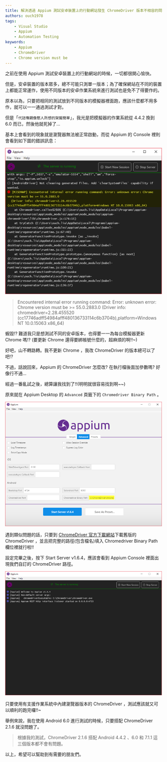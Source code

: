 ```yaml
---
title: 解決透過 Appium 測試安卓裝置上的行動網站發生 ChromeDriver 版本不相容的問題
authors: ouch1978
tags:
    - Visual Studio
    - Appium
    - Automation Testing
keywords:
    - Appium
    - ChromeDriver
    - Chrome version must be
---
```


之前在使用 Appium 測試安卓裝置上的行動網站的時候，一切都很開心愉快。

但是，安卓裝置的版本眾多，總不可能只測單一版本；為了確保網站在不同的裝置上都能正常運作，使用不同版本的安卓作業系統來進行測試也是免不了得要作的。

原本以為，只要把相同的測試放到不同版本的模擬器裡面跑，應該什麼都不用多作，就可以一一通過測試才對。

但是「`代誌嘸親像憨人所想的架擬簡單`」，我光是把模擬器的作業系統從 4.4.2 換到 6.0 而已，然後他就死掉了...

<!--truncate-->

基本上會看到的現象就是瀏覽器無法被正常啟動，而從 Appium 的 Console 裡則會看到如下圖的錯誤訊息：

![image-01](01-chrome-version-must-be-greator-than-error.png "Chrome version must be => xxx")

> Encountered internal error running command: Error: unknown error: Chrome version must be >= 55.0.2883.0
> (Driver info: chromedriver=2.28.455520 (cc17746adff54984afff480136733114c6b3704b),platform=Windows NT 10.0.15063 x86_64)

蝦毀!? 難道我只是想測試不同的安卓版本，也得要一一為每台模擬器更新 Chrome 嗎!? (要更新 Chrome 還得要綁帳號什麼的，超麻煩的啊!!~)

好吧，山不轉路轉。我不更新 Chrome ，我改 ChromeDriver 的版本總可以了吧!?

不過，話說回來，Appium 的 ChromeDriver 怎麼改? 在執行檔後面加參數嗎? 好像行不通...

經過一番亂試之後，總算讓我找到了!!(明明就很容易找到啊~~)

原來就在 Appium Desktop 的 `Advanced` 頁籤下的 `Chromedriver Binary Path` 。

![image-02](02-chromedriver-binary-path.png "Chromedriver Binary Path")

遇到類似問題的話，只要到 [ChromeDriver 官方下載網站][link-01]下載舊版的 ChromeDriver ，並且把完整的路徑(包含檔名)填入 Chromedriver Binary Path 欄位裡就行啦!!

[link-01]: https://chromedriver.storage.googleapis.com/index.html "Chromedriver官方下載網站"

設定完畢之後，按下 Start Server v1.6.4，應該會看到 Appium Console 裡面出現我們自訂的 ChromeDriver 路徑。

![image-03](03-customized-version-of-chromedriver-applied.png "套用自訂版本的 Chromedriver")

只要使用有支援作業系統中內建瀏覽器版本的 ChromeDriver ，測試應該就又可以順利的跑完囉!!~

舉例來說，我在使用 Android 6.0 進行測試的時候，只要搭配 ChromeDriver 2.1.6 就沒問題了。

> 根據我的測試，ChromeDriver 2.1.6 搭配 Android 4.4.2 、6.0 和 7.1.1 這三個版本都不會有問題。

以上，希望可以幫助到有需要的朋友們。
